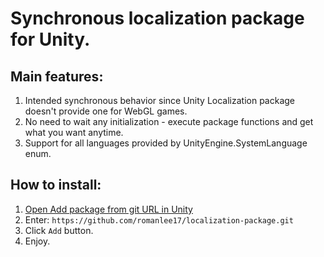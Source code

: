 # Synchronous localization package for Unity.

## Main features:
1. Intended synchronous behavior since Unity Localization package doesn't provide one for WebGL games.
2. No need to wait any initialization - execute package functions and get what you want anytime.
3. Support for all languages provided by UnityEngine.SystemLanguage enum.

## How to install:
1. [Open Add package from git URL in Unity](https://docs.unity3d.com/Manual/upm-ui-giturl.html)
2. Enter: `https://github.com/romanlee17/localization-package.git`
3. Click `Add` button.
4. Enjoy.
